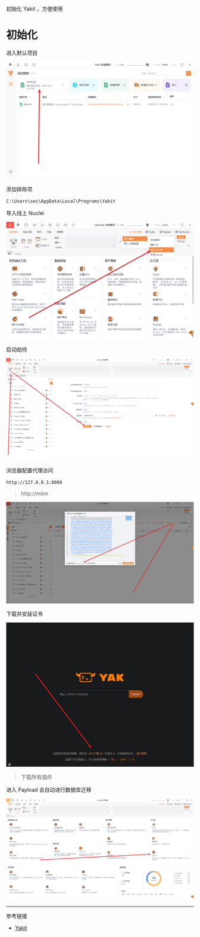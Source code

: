 初始化 Yakit ，方便使用

# 初始化

进入默认项目

![进入默认项目](./../../../images/Yakit/%E8%BF%9B%E5%85%A5%E9%BB%98%E8%AE%A4%E9%A1%B9%E7%9B%AE.png)

添加排除项

```
C:\Users\sec\AppData\Local\Programs\Yakit
```

导入线上 Nuclei

![导入线上 Nuclei](./../../../images/Yakit/%E5%AF%BC%E5%85%A5%E7%BA%BF%E4%B8%8A%20Nuclei.png)

启动劫持

![启动劫持](./../../../images/Yakit/%E5%90%AF%E5%8A%A8%E5%8A%AB%E6%8C%81.png)

浏览器配置代理访问

```
http://127.0.0.1:8080
```

> http://mitm

![浏览器配置代理访问](./../../../images/Yakit/%E6%B5%8F%E8%A7%88%E5%99%A8%E9%85%8D%E7%BD%AE%E4%BB%A3%E7%90%86%E8%AE%BF%E9%97%AE.png)

下载并安装证书

![下载并安装证书](./../../../images/Yakit/%E4%B8%8B%E8%BD%BD%E5%B9%B6%E5%AE%89%E8%A3%85%E8%AF%81%E4%B9%A6.png)

> 下载所有插件

进入 Payload 会自动进行数据库迁移

![进入 Payload 会自动进行数据库迁移](./../../../images/Yakit/%E8%BF%9B%E5%85%A5%20Payload%20%E4%BC%9A%E8%87%AA%E5%8A%A8%E8%BF%9B%E8%A1%8C%E6%95%B0%E6%8D%AE%E5%BA%93%E8%BF%81%E7%A7%BB.png)

---

参考链接

- [Yakit](https://github.com/yaklang/yakit)
